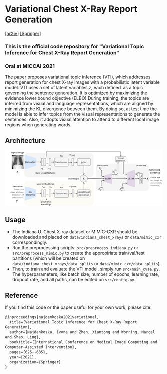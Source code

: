 # Variational Chest X-Ray Report Generation

[[arXiv]](https://arxiv.org/pdf/2107.07314.pdf) [[Springer]](https://link.springer.com/chapter/10.1007/978-3-030-87199-4_59)

### This is the official code repository for "Variational Topic Inference for Chest X-Ray Report Generation" 
### Oral at MICCAI 2021

The paper proposes variational topic inference (VTI), which addresses report generation for chest X-ray images with a probabilistic latent variable
model. VTI uses a set of latent variables z, each defined as a topic governing the sentence generation. It is optimized by maximizing the evidence lower bound objective (ELBO) During training, the topics are inferred from visual and language representations, which are aligned by minimizing the KL divergence between them. By doing so, at test time the model is able to infer topics from the visual representations to generate the sentences. Also, it adopts visual attention to attend to different local image regions when generating words.

## Architecture
![model](https://github.com/ivonajdenkoska/variational-xray-report-gen/blob/main/model.png)

## Usage

- The Indiana U. Chest X-ray dataset or MIMIC-CXR should be downloaded and placed on `data/indiana_chest_xrays` or `data/mimic_cxr` correspondingly. 
- Run the preprocessing scripts: `src/preprocess_indiana.py` or `src/preprocess_mimic.py` to create the appropiriate train/val/test partitions (which will be created on `data/indiana_chest_xrays/data_splits` or `data/mimic_cxr/data_splits`). 
- Then, to train and evaluate the VTI model, simply run `src/main_cvae.py`. The hyperparameters, like batch size, number of epochs, learning rate, dropout rate, and all paths, can be edited on `src/config.py`.


## Reference
If you find this code or the paper useful for your own work, please cite:
```
@inproceedings{najdenkoska2021variational,
  title={Variational Topic Inference for Chest X-Ray Report Generation},
  author={Najdenkoska, Ivona and Zhen, Xiantong and Worring, Marcel and Shao, Ling},
  booktitle={International Conference on Medical Image Computing and Computer-Assisted Intervention},
  pages={625--635},
  year={2021},
  organization={Springer}
}
```
